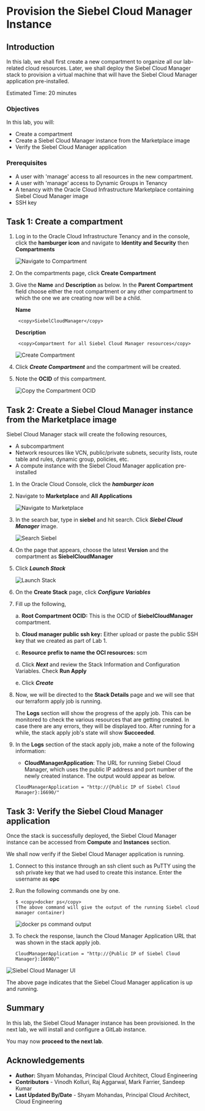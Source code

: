 # Provision the Siebel Cloud Manager Instance

## Introduction

In this lab, we shall first create a new compartment to organize all our lab-related cloud resources. Later, we shall deploy the Siebel Cloud Manager stack to provision a virtual machine that will have the Siebel Cloud Manager application pre-installed.

Estimated Time: 20 minutes

### Objectives

In this lab, you will:
*   Create a compartment
*   Create a Siebel Cloud Manager instance from the Marketplace image
*   Verify the Siebel Cloud Manager application

### Prerequisites

* A user with 'manage' access to all resources in the new compartment.
* A user with 'manage' access to Dynamic Groups in Tenancy
* A tenancy with the Oracle Cloud Infrastructure Marketplace containing Siebel Cloud Manager image
* SSH key

## Task 1: Create a compartment

1. Log in to the Oracle Cloud Infrastructure Tenancy and in the console, click the **hamburger icon** and navigate to **Identity and Security** then **Compartments**

   ![Navigate to Compartment](./images/navigate-compartment.png)

2. On the compartments page, click **Create Compartment**

3. Give the **Name** and **Description** as below. In the **Parent Compartment** field choose either the root compartment or any other compartment to which the one we are creating now will be a child.

    **Name**

        <copy>SiebelCloudManager</copy>

    **Description**

        <copy>Compartment for all Siebel Cloud Manager resources</copy>

   ![Create Compartment](./images/create-compartment.png)

4. Click ***Create Compartment*** and the compartment will be created.

5. Note the **OCID** of this compartment.

   ![Copy the Compartment OCID](./images/copy-the-ocid.png)

## Task 2: Create a Siebel Cloud Manager instance from the Marketplace image

Siebel Cloud Manager stack will create the following resources,

   - A subcompartment
   - Network resources like VCN, public/private subnets, security lists, route table and rules, dynamic group, policies, etc.
   - A compute instance with the Siebel Cloud Manager application pre-installed


1. In the Oracle Cloud Console, click the ***hamburger icon***

2. Navigate to **Marketplace** and **All Applications**

   ![Navigate to Marketplace](./images/navigate-marketplace.png)

3. In the search bar, type in **siebel** and hit search. Click ***Siebel Cloud Manager*** image.

   ![Search Siebel](./images/search-scm.png)

4. On the page that appears, choose the latest **Version** and the compartment as **SiebelCloudManager**

5. Click ***Launch Stack***

   ![Launch Stack](./images/launch-stack-Button.png)

6. On the **Create Stack** page, click ***Configure Variables***

7. Fill up the following,

    a. **Root Compartment OCID:** This is the OCID of **SiebelCloudManager** compartment.

    b. **Cloud manager public ssh key:** Either upload or paste the public SSH key that we created as part of Lab 1.

    c. **Resource prefix to name the OCI resources:** scm

    d. Click ***Next*** and review the Stack Information and Configuration Variables. Check **Run Apply**

    e. Click ***Create***

8. Now, we will be directed to the **Stack Details** page and we will see that our terraform apply job is running.

   The **Logs** section will show the progress of the apply job. This can be monitored to check the various resources that are getting created. In case there are any errors, they will be displayed too. After running for a while, the stack apply job's state will show **Succeeded**.

9. In the **Logs** section of the stack apply job, make a note of the following information:
   * **CloudManagerApplication**: The URL for running Siebel Cloud Manager, which uses the public IP address and port number of the newly created instance.
   The output would appear as below.
   ```
   CloudManagerApplication = "http://{Public IP of Siebel Cloud Manager}:16690/"
   ```

## Task 3: Verify the Siebel Cloud Manager application

Once the stack is successfully deployed, the Siebel Cloud Manager instance can be accessed from **Compute** and **Instances** section.

We shall now verify if the Siebel Cloud Manager application is running.

1. Connect to this instance through an ssh client such as PuTTY using the ssh private key that we had used to create this instance. Enter the username as **opc**

2. Run the following commands one by one.

   ```
   $ <copy>docker ps</copy>
   (The above command will give the output of the running Siebel cloud manager container)
   ```
   ![docker ps command output](./images/docker-ps.png)

3. To check the response, launch the Cloud Manager Application URL that was shown in the stack apply job.
   ```
   CloudManagerApplication = "http://{Public IP of Siebel Cloud Manager}:16690/"
   ```
![Siebel Cloud Manager UI](./images/scm-ui.png)

The above page indicates that the Siebel Cloud Manager application is up and running.

## Summary

In this lab, the Siebel Cloud Manager instance has been provisioned. In the next lab, we will install and configure a GitLab instance.

You may now **proceed to the next lab**.
## Acknowledgements

* **Author:** Shyam Mohandas, Principal Cloud Architect, Cloud Engineering
* **Contributors** - Vinodh Kolluri, Raj Aggarwal, Mark Farrier, Sandeep Kumar
* **Last Updated By/Date** - Shyam Mohandas, Principal Cloud Architect, Cloud Engineering